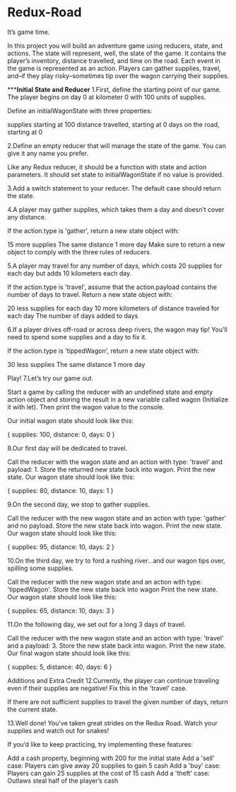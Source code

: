 # Redux-Road

It’s game time.

In this project you will build an adventure game using reducers, 
state, and actions. The state will represent, well, the state 
of the game. It contains the player’s inventory, 
distance travelled, and time on the road. 
Each event in the game is represented as an action. 
Players can gather supplies, travel, and–if they play 
risky–sometimes tip over the wagon carrying their supplies.



***********************Initial State and Reducer********************
1.First, define the starting point of our game. The player 
begins on day 0 at kilometer 0 with 100 units of supplies.

Define an initialWagonState with three properties:

supplies starting at 100
distance travelled, starting at 0
days on the road, starting at 0



2.Define an empty reducer that will manage the state of the game. 
You can give it any name you prefer.

Like any Redux reducer, it should be a function with state 
and action parameters. It should set state to initialWagonState 
if no value is provided.



3.Add a switch statement to your reducer. The default case 
should return the state.



4.A player may gather supplies, which takes them a day and 
doesn’t cover any distance.

If the action.type is 'gather', return a new state object with:

15 more supplies
The same distance
1 more day
Make sure to return a new object to comply with the three rules 
of reducers.



5.A player may travel for any number of days, which 
costs 20 supplies for each day but adds 10 kilometers each day.

If the action.type is 'travel', assume that the action.payload 
contains the number of days to travel. Return 
a new state object with:

20 less supplies for each day
10 more kilometers of distance traveled for each day
The number of days added to days


6.If a player drives off-road or across deep rivers, the 
wagon may tip! You’ll need to spend some supplies and a day to fix it.

If the action.type is 'tippedWagon', return a new state object with:

30 less supplies
The same distance
1 more day


Play!
7.Let’s try our game out.

Start a game by calling the reducer with an undefined 
state and empty action object and storing the result 
in a new variable called wagon (Initialize it with let). 
Then print the wagon value to the console.

Our initial wagon state should look like this:

{
  supplies: 100,
  distance: 0,
  days: 0
}


8.Our first day will be dedicated to travel.

Call the reducer with the wagon state and an action 
with type: 'travel' and payload: 1.
Store the returned new state back into wagon.
Print the new state.
Our wagon state should look like this:

{
  supplies: 80,
  distance: 10,
  days: 1
}


9.On the second day, we stop to gather supplies.

Call the reducer with the new wagon state and an action 
with type: 'gather' and no payload.
Store the new state back into wagon.
Print the new state.
Our wagon state should look like this:

{
  supplies: 95,
  distance: 10,
  days: 2
}


10.On the third day, we try to ford a rushing river…and our 
wagon tips over, spilling some supplies.

Call the reducer with the new wagon state and an action 
with type: 'tippedWagon'.
Store the new state back into wagon
Print the new state.
Our wagon state should look like this:

{
  supplies: 65,
  distance: 10,
  days: 3
}


11.On the following day, we set out for a long 3 days of travel.

Call the reducer with the new wagon state and an action 
with type: 'travel' and a payload: 3.
Store the new state back into wagon.
Print the new state.
Our final wagon state should look like this:

{
  supplies: 5,
  distance: 40,
  days: 6
}


Additions and Extra Credit
12.Currently, the player can continue traveling even if 
their supplies are negative! Fix this in the 'travel' case.

If there are not sufficient supplies to travel the given 
number of days, return the current state.



13.Well done! You’ve taken great strides on the Redux Road. 
Watch your supplies and watch out for snakes!

If you’d like to keep practicing, try implementing these features:

Add a cash property, beginning with 200 for the initial state
Add a 'sell' case: Players can give away 20 supplies to gain 5 cash
Add a 'buy' case: Players can gain 25 supplies at the cost of 15 cash
Add a 'theft' case: Outlaws steal half of the player’s cash
